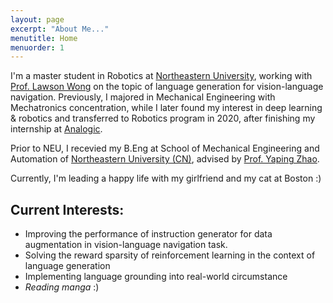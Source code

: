 ```yaml
---
layout: page
excerpt: "About Me..."
menutitle: Home
menuorder: 1
---
```


I'm a master student in Robotics at [Northeastern University](https://www.northeastern.edu/), working with [Prof. Lawson Wong](https://www.khoury.northeastern.edu/people/lawson-wong/) on the topic of language generation for vision-language navigation. Previously, I majored in Mechanical Engineering with Mechatronics concentration, while I later found my interest in deep learning & robotics and transferred  to Robotics program in 2020, after finishing my internship at [Analogic](https://www.analogic.com/).

Prior to NEU, I recevied my B.Eng at School of Mechanical Engineering and Automation of [Northeastern University (CN)](http://english.neu.edu.cn/), advised by [Prof. Yaping Zhao](http://www.me.neu.edu.cn/2015/1105/c3344a55926/pagem.htm).

Currently, I'm leading a happy life with my girlfriend and my cat at Boston :)
## Current Interests:

- Improving the performance of instruction generator for data augmentation in vision-language navigation task.
- Solving the reward sparsity of reinforcement learning in the context of language generation
- Implementing language grounding into real-world circumstance
- *Reading manga* :)
